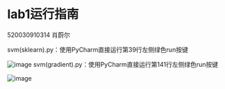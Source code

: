 # lab1运行指南

520030910314 肖蔚尔

svm(sklearn).py：使用PyCharm直接运行第39行左侧绿色run按键

![image](https://user-images.githubusercontent.com/74357630/201483843-955f405f-72aa-4243-ba17-60a9087bc132.png)
svm(gradient).py：使用PyCharm直接运行第141行左侧绿色run按键

![image](https://user-images.githubusercontent.com/74357630/201483847-78c8279f-8353-494a-aec0-4448a05469ab.png)
